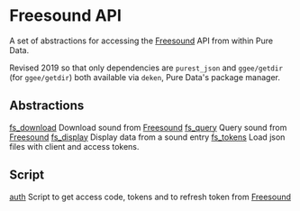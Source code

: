 # Freesound API

A set of abstractions for accessing the [Freesound](http://www.freesound.org/) API from within Pure Data.

Revised 2019 so that only dependencies are `purest_json` and `ggee/getdir` (for `ggee/getdir`) both available via `deken`, Pure Data's package manager.

## Abstractions

[fs_download](fs_download.pd)	Download sound from [Freesound](http://www.freesound.org/)
[fs_query](fs_query.pd)	Query sound from [Freesound](http://www.freesound.org/)
[fs_display](fs_display.pd)	Display data from a sound entry
[fs_tokens](fs_tokens.pd)	Load json files with client and access tokens.


## Script

[auth](auth)	Script to get access code, tokens and to refresh token from [Freesound](http://www.freesound.org/)

